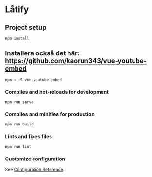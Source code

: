 # Låtify

## Project setup
```
npm install
```

## Installera också det här: https://github.com/kaorun343/vue-youtube-embed
```
npm i -S vue-youtube-embed
```

### Compiles and hot-reloads for development
```
npm run serve
```

### Compiles and minifies for production
```
npm run build
```

### Lints and fixes files
```
npm run lint
```

### Customize configuration
See [Configuration Reference](https://cli.vuejs.org/config/).
